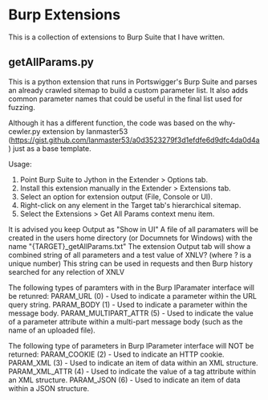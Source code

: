 # Burp Extensions

This is a collection of extensions to Burp Suite that I have written.

## getAllParams.py

This is a python extension that runs in Portswigger's Burp Suite and parses an already crawled sitemap to build a custom parameter list. 
It also adds common parameter names that could be useful in the final list used for fuzzing.

Although it has a different function, the code was based on the why-cewler.py extension by Ianmaster53
(https://gist.github.com/lanmaster53/a0d3523279f3d1efdfe6d9dfc4da0d4a) just as a base template.

Usage:
1. Point Burp Suite to Jython in the Extender > Options tab.
2. Install this extension manually in the Extender > Extensions tab.
3. Select an option for extension output (File, Console or UI).
4. Right-click on any element in the Target tab's hierarchical sitemap.
5. Select the Extensions > Get All Params context menu item.

It is advised you keep Output as "Show in UI"
A file of all paramaters will be created in the users home directory (or Documnets for Windows) with the name "{TARGET}_getAllParams.txt"
The extension Output tab will show a combined string of all parameters and a test value of XNLV? (where ? is a unique number)
This string can be used in requests and then Burp history searched for any relection of XNLV

The following types of paramters with in the Burp IParamater interface will be retunred:
PARAM_URL (0) - Used to indicate a parameter within the URL query string.
PARAM_BODY (1) - Used to indicate a parameter within the message body.
PARAM_MULTIPART_ATTR (5) - Used to indicate the value of a parameter attribute within a multi-part message body (such as the name of an uploaded file).

The following type of parameters in Burp IParameter interface will NOT be returned:
PARAM_COOKIE (2) - Used to indicate an HTTP cookie.
PARAM_XML (3) - Used to indicate an item of data within an XML structure.
PARAM_XML_ATTR (4) - Used to indicate the value of a tag attribute within an XML structure.
PARAM_JSON (6) - Used to indicate an item of data within a JSON structure.

